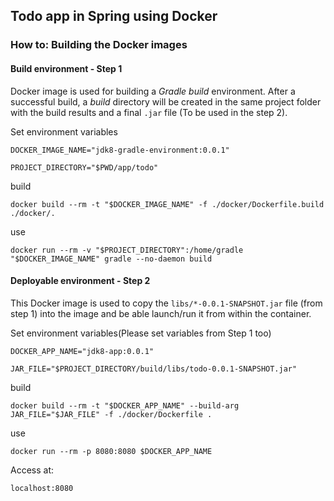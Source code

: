 ## Todo app in Spring using Docker

### How to: Building the Docker images

#### Build environment - Step 1
Docker image is used for building a *Gradle build* environment. After a successful build, a *build* directory will be created in the same project folder with the build results and a final `.jar` file (To be used in the step 2).

Set environment variables
```
DOCKER_IMAGE_NAME="jdk8-gradle-environment:0.0.1"

PROJECT_DIRECTORY="$PWD/app/todo"
```

build
```terminal
docker build --rm -t "$DOCKER_IMAGE_NAME" -f ./docker/Dockerfile.build ./docker/.
```

use
```terminal
docker run --rm -v "$PROJECT_DIRECTORY":/home/gradle "$DOCKER_IMAGE_NAME" gradle --no-daemon build
```

#### Deployable environment - Step 2

This Docker image is used to copy the `libs/*-0.0.1-SNAPSHOT.jar` file (from step 1) into the image and be able launch/run it from within the container.

Set environment variables(Please set variables from Step 1 too)

```
DOCKER_APP_NAME="jdk8-app:0.0.1"

JAR_FILE="$PROJECT_DIRECTORY/build/libs/todo-0.0.1-SNAPSHOT.jar"
```

build
```terminal
docker build --rm -t "$DOCKER_APP_NAME" --build-arg JAR_FILE="$JAR_FILE" -f ./docker/Dockerfile .
```

use
```terminal
docker run --rm -p 8080:8080 $DOCKER_APP_NAME
```

Access at:

`localhost:8080`
